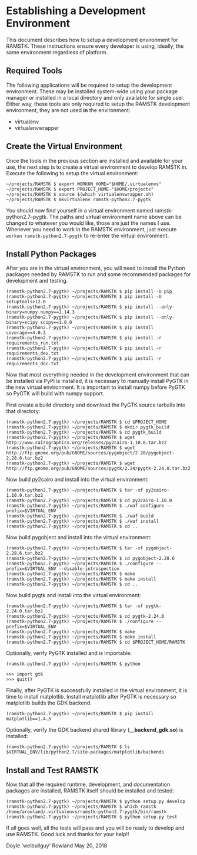 # Establishing a Development Environment

This document describes how to setup a development environment for RAMSTK.  These
instructions ensure every developer is using, ideally, the same environment
regardless of platform.

## Required Tools

The following applications will be required to setup the development
environment.  These may be installed system-wide using your package manager or
installed in a local directory and only available for single user.  Either way,
these tools are only required to setup the RAMSTK development environment, they
are not used **in** the environment:

  - virtualenv
  - virtualenvwrapper

## Create the Virtual Environment

Once the tools in the previous section are installed and available for your
use, the next step is to create a virtual environment to develop RAMSTK in.
Execute the following to setup the virtual environment:
```
~/projects/RAMSTK $ export WORKON_HOME="$HOME/.virtualenvs"
~/projects/RAMSTK $ export PROJECT_HOME-"$HOME/projects"
~/projects/RAMSTK $ source $(which virtualenvwrapper.sh)
~/projects/RAMSTK $ mkvirtualenv ramstk-python2.7-pygtk
```

You should now find yourself in a virtual environment named
ramstk-python2.7-pygtk.  The paths and virtual environment name above can be
changed to whatever you would like, those are just the names I use.  Whenever
you need to work in the RAMSTK environment, just execute
`workon ramstk-python2.7-pygtk` to re-enter the virtual environment.

## Install Python Packages

After you are in the virtual environment, you will need to install the Python
packages needed by RAMSTK to run and some recommended packages for development and
testing.
```
(ramstk-python2.7-pygtk) ~/projects/RAMSTK $ pip install -U pip
(ramstk-python2.7-pygtk) ~/projects/RAMSTK $ pip install -U setuptools>12.0
(ramstk-python2.7-pygtk) ~/projects/RAMSTK $ pip install --only-binary=numpy numpy==1.14.3
(ramstk-python2.7-pygtk) ~/projects/RAMSTK $ pip install --only-binary=scipy scipy==1.0.0
(ramstk-python2.7-pygtk) ~/projects/RAMSTK $ pip install coverage==4.0.3
(ramstk-python2.7-pygtk) ~/projects/RAMSTK $ pip install -r requirements_run.txt
(ramstk-python2.7-pygtk) ~/projects/RAMSTK $ pip install -r requirements_dev.txt
(ramstk-python2.7-pygtk) ~/projects/RAMSTK $ pip install -r requirements_doc.txt
```

Now that most everything needed in the development environment that can be
installed via PyPi is installed, it is necessary to manually install PyGTK in
the new virtual environment.  It is important to install numpy before PyGTK so
PyGTK will build with numpy support.

First create a build directory and download the PyGTK source tarballs into
that directory:
```
(ramstk-python2.7-pygtk) ~/projects/RAMSTK $ cd $PROJECT_HOME
(ramstk-python2.7-pygtk) ~/projects/RAMSTK $ mkdir pygtk_build
(ramstk-python2.7-pygtk) ~/projects/RAMSTK $ cd pygtk_build
(ramstk-python2.7-pygtk) ~/projects/RAMSTK $ wget http://www.cairographics.org/releases/py2cairo-1.10.0.tar.bz2
(ramstk-python2.7-pygtk) ~/projects/RAMSTK $ wget http://ftp.gnome.org/pub/GNOME/sources/pygobject/2.28/pygobject-2.28.6.tar.bz2
(ramstk-python2.7-pygtk) ~/projects/RAMSTK $ wget http://ftp.gnome.org/pub/GNOME/sources/pygtk/2.24/pygtk-2.24.0.tar.bz2
```

Now build py2cairo and install into the virtual environment:
```
(ramstk-python2.7-pygtk) ~/projects/RAMSTK $ tar -xf py2cairo-1.10.0.tar.bz2
(ramstk-python2.7-pygtk) ~/projects/RAMSTK $ cd py2cairo-1.10.0
(ramstk-python2.7-pygtk) ~/projects/RAMSTK $ ./waf configure --prefix=$VIRTUAL_ENV
(ramstk-python2.7-pygtk) ~/projects/RAMSTK $ ./waf build
(ramstk-python2.7-pygtk) ~/projects/RAMSTK $ ./waf install
(ramstk-python2.7-pygtk) ~/projects/RAMSTK $ cd ..
```

Now build pygobject and install into the virtual environment:
```
(ramstk-python2.7-pygtk) ~/projects/RAMSTK $ tar -xf pygobject-2.28.6.tar.bz2
(ramstk-python2.7-pygtk) ~/projects/RAMSTK $ cd pygobject-2.28.6
(ramstk-python2.7-pygtk) ~/projects/RAMSTK $ ./configure --prefix=$VIRTUAL_ENV --disable-introspection
(ramstk-python2.7-pygtk) ~/projects/RAMSTK $ make
(ramstk-python2.7-pygtk) ~/projects/RAMSTK $ make install
(ramstk-python2.7-pygtk) ~/projects/RAMSTK $ cd ..
```

Now build pygtk and install into the virtual environment:
```
(ramstk-python2.7-pygtk) ~/projects/RAMSTK $ tar -xf pygtk-2.24.0.tar.bz2
(ramstk-python2.7-pygtk) ~/projects/RAMSTK $ cd pygtk-2.24.0
(ramstk-python2.7-pygtk) ~/projects/RAMSTK $ ./configure --prefix=$VIRTUAL_ENV
(ramstk-python2.7-pygtk) ~/projects/RAMSTK $ make
(ramstk-python2.7-pygtk) ~/projects/RAMSTK $ make install
(ramstk-python2.7-pygtk) ~/projects/RAMSTK $ cd $PROJECT_HOME/RAMSTK
```

Optionally, verify PyGTK installed and is importable.
```
(ramstk-python2.7-pygtk) ~/projects/RAMSTK $ python

>>> import gtk
>>> quit()
```

Finally, after PyGTK is successfully installed in the virtual environment, it
is time to install matplotlib.  Install matplotlib after PyGTK is necessary so
matplotlib builds the GDK backend.
```
(ramstk-python2.7-pygtk) ~/projects/RAMSTK $ pip install matplotlib==1.4.3
```

Optionally, verify the GDK backend shared library (**__backend_gdk.so**) is
installed:
```
(ramstk-python2.7-pygtk) ~/projects/RAMSTK $ ls $VIRTUAL_ENV/lib/python2.7/site-packages/matplotlib/backends
```

## Install and Test RAMSTK

Now that all the required runtime, development, and documentation packages are
installed, RAMSTK itself should be installed and tested:
```
(ramstk-python2.7-pygtk) ~/projects/RAMSTK $ python setup.py develop
(ramstk-python2.7-pygtk) ~/projects/RAMSTK $ which ramstk
/home/arowland/.virtualenvs/ramstk-python2.7-pygtk/bin/ramstk
(ramstk-python2.7-pygtk) ~/projects/RAMSTK $ python setup.py test
```

If all goes well, all the tests will pass and you will be ready to develop and
use RAMSTK.  Good luck and thanks for your help!!

Doyle 'weibullguy' Rowland
May 20, 2018
